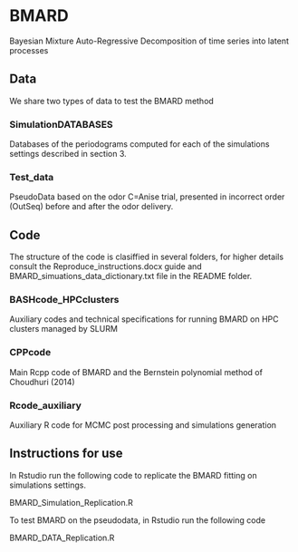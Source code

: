 # BMARD
Bayesian Mixture Auto-Regressive Decomposition of time series into latent processes

## Data

We share two types of data to test the BMARD method

### SimulationDATABASES
Databases of the periodograms computed for each of the simulations settings described in section 3.

### Test_data 
PseudoData based on the odor C=Anise trial, presented in incorrect order (OutSeq) before and after the odor delivery.

## Code

The structure of the code is clasiffied in several folders, for higher details consult the Reproduce_instructions.docx guide and BMARD_simuations_data_dictionary.txt file in the README folder.

### BASHcode_HPCclusters
Auxiliary codes and technical specifications for running BMARD on HPC clusters managed by SLURM

### CPPcode
Main Rcpp code of BMARD and the Bernstein polynomial method of Choudhuri (2014)

### Rcode_auxiliary
Auxiliary R code for MCMC post processing and simulations generation


## Instructions for use

In Rstudio run the following code to replicate the BMARD fitting on simulations settings. 

BMARD_Simulation_Replication.R

To test BMARD on the pseudodata, in Rstudio run the following code

BMARD_DATA_Replication.R
